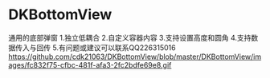 # DKBottomView
通用的底部弹窗
1.独立低耦合
2.自定义容器内容
3.支持设置高度和圆角
4.支持数据传入与回传
5.有问题或建议可以联系QQ226315016
https://github.com/cdk21063/DKBottomView/blob/master/DKBottomView/images/fc832f75-cfbc-481f-afa3-2fc2bdfe69e8.gif
